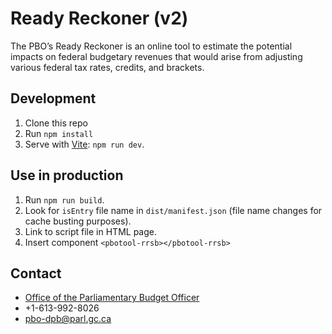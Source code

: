 # Ready Reckoner (v2)

The PBO’s Ready Reckoner is an online tool to estimate the potential impacts on federal budgetary revenues that would arise from adjusting various federal tax rates, credits, and brackets.

## Development

1. Clone this repo
2. Run `npm install`
3. Serve with [Vite](https://vitejs.dev/): `npm run dev`.

## Use in production

1. Run `npm run build`.
2. Look for `isEntry` file name in `dist/manifest.json` (file name changes for cache busting purposes).
3. Link to script file in HTML page.
4. Insert component `<pbotool-rrsb></pbotool-rrsb>`

## Contact

- [Office of the Parliamentary Budget Officer](https://www.pbo-dpb.gc.ca) 
- +1-613-992-8026
- [pbo-dpb@parl.gc.ca](mailto:pbo-dpb@parl.gc.ca)